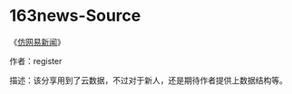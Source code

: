 # 163news-Source

《[仿网易新闻](http://community.apicloud.com/bbs/forum.php?mod=viewthread&tid=1214&extra=page%3D1)》

作者：register

描述：该分享用到了云数据，不过对于新人，还是期待作者提供上数据结构等。
